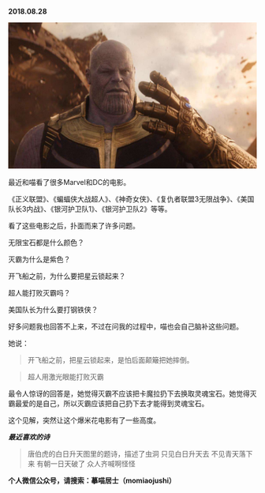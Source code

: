
          
            
**2018.08.28**



![](img/51001-7d20f521f0d54039.jpeg)




最近和喵看了很多Marvel和DC的电影。

《正义联盟》、《蝙蝠侠大战超人》、《神奇女侠》、《复仇者联盟3无限战争》、《美国队长3内战》、《银河护卫队1》、《银河护卫队2》等等。

看了这些电影之后，扑面而来了许多问题。

无限宝石都是什么颜色？

灭霸为什么是紫色？

开飞船之前，为什么要把星云锁起来？

超人能打败灭霸吗？

美国队长为什么要打钢铁侠？

好多问题我也回答不上来，不过在问我的过程中，喵也会自己脑补这些问题。

她说：
>开飞船之前，把星云锁起来，是怕后面颠簸把她摔倒。


>超人用激光眼能打败灭霸



最令人惊讶的回答是，她觉得灭霸不应该把卡魔拉扔下去换取灵魂宝石。她觉得灭霸最爱的是自己，所以灭霸应该把自己扔下去才能得到灵魂宝石。

这个见解，突然让这个爆米花电影有了一些高度。


***最近喜欢的诗***
>唐伯虎的白日升天图里的题诗，描述了虫洞
只见白日升天去
不见青天落下来
有朝一日天破了
众人齐喊啊怪怪




**个人微信公众号，请搜索：摹喵居士（momiaojushi）**

          
        